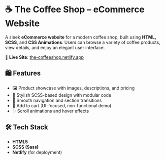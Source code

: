 # ☕ The Coffee Shop – eCommerce Website

A sleek **eCommerce website** for a modern coffee shop, built using **HTML, SCSS**, and **CSS Animations**. Users can browse a variety of coffee products, view details, and enjoy an elegant user interface.

🔗 **Live Site:** [the-coffeeshop.netlify.app](https://the-coffeeshop.netlify.app)


## 🛍️ Features

- 🖼️ Product showcase with images, descriptions, and pricing
- 🎨 Stylish SCSS-based design with modular code
- 🧭 Smooth navigation and section transitions
- 🔘 Add to cart (UI-focused, non-functional demo)
- ✨ Scroll animations and hover effects


## 🛠️ Tech Stack

- **HTML5**
- **SCSS (Sass)**
- **Netlify** (for deployment)
